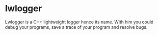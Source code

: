 # lwlogger

Lwlogger is a C++ lightweight logger hence its name. With him you could debug your programs, save a trace of your program and resolve bugs.
